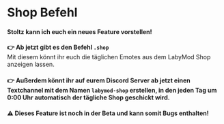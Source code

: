 # Shop Befehl

#### Stoltz kann ich euch ein neues Feature vorstellen!

**👉 Ab jetzt gibt es den Befehl `.shop`**   
Mit diesem könnt ihr euch die täglichen Emotes aus dem LabyMod Shop anzeigen lassen.

#### 👉 Außerdem könnt ihr auf eurem Discord Server ab jetzt einen Textchannel mit dem Namen `labymod-shop` erstellen, in den jeden Tag um 0:00 Uhr automatisch der tägliche Shop geschickt wird.

#### 

#### ⚠️ Dieses Feature ist noch in der Beta und kann somit Bugs enthalten!





